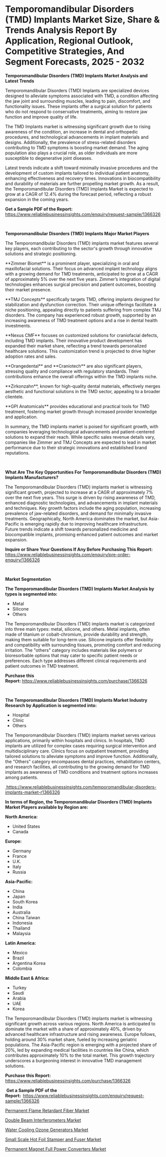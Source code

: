 <p><h1>Temporomandibular Disorders (TMD) Implants Market Size, Share & Trends Analysis Report By Application, Regional Outlook, Competitive Strategies, And Segment Forecasts, 2025 - 2032</h1></p><p><strong>Temporomandibular Disorders (TMD) Implants Market Analysis and Latest Trends</strong></p>
<p><p>Temporomandibular Disorders (TMD) Implants are specialized devices designed to alleviate symptoms associated with TMD, a condition affecting the jaw joint and surrounding muscles, leading to pain, discomfort, and functionality issues. These implants offer a surgical solution for patients who do not respond to conservative treatments, aiming to restore jaw function and improve quality of life. </p><p>The TMD Implants market is witnessing significant growth due to rising awareness of the condition, an increase in dental and orthopedic procedures, and technological advancements in implant materials and designs. Additionally, the prevalence of stress-related disorders contributing to TMD symptoms is boosting market demand. The aging population also plays a crucial role, as older individuals are more susceptible to degenerative joint diseases.</p><p>Latest trends indicate a shift toward minimally invasive procedures and the development of custom implants tailored to individual patient anatomy, enhancing effectiveness and recovery times. Innovations in biocompatibility and durability of materials are further propelling market growth. As a result, the Temporomandibular Disorders (TMD) Implants Market is expected to grow at a CAGR of 12.4% during the forecast period, reflecting a robust expansion in the coming years.</p></p>
<p><strong>Get a Sample PDF of the Report:&nbsp;</strong> <a href="https://www.reliablebusinessinsights.com/enquiry/request-sample/1366326?utm_campaign=1847&utm_medium=2&utm_source=Github&utm_content=ia&utm_term=22032025&utm_id=temporomandibular-disorders-tmd-implants">https://www.reliablebusinessinsights.com/enquiry/request-sample/1366326</a></p>
<p>&nbsp;</p>
<p><strong>Temporomandibular Disorders (TMD) Implants Major Market Players</strong></p>
<p><p>The Temporomandibular Disorders (TMD) implants market features several key players, each contributing to the sector's growth through innovative solutions and strategic positioning.</p><p>**Zimmer Biomet** is a prominent player, specializing in oral and maxillofacial solutions. Their focus on advanced implant technology aligns with a growing demand for TMD treatments, anticipated to grow at a CAGR of approximately 5% over the next five years. Zimmer’s integration of digital technologies enhances surgical precision and patient outcomes, boosting their market presence.</p><p>**TMJ Concepts** specifically targets TMD, offering implants designed for stabilization and dysfunction correction. Their unique offerings facilitate a niche positioning, appealing directly to patients suffering from complex TMJ disorders. The company has experienced robust growth, supported by an increasing awareness of TMD treatment options and a rise in dental health investments.</p><p>**Nexus CMF** focuses on customized solutions for craniofacial defects, including TMD implants. Their innovative product development has expanded their market share, reflecting a trend towards personalized healthcare solutions. This customization trend is projected to drive higher adoption rates and sales.</p><p>**Orangedental** and **Craniotech** are also significant players, stressing quality and compliance with regulatory standards. Their contributions enhance the overall offerings within the TMD implants niche.</p><p>**Zirkonzahn**, known for high-quality dental materials, effectively merges aesthetic and functional solutions in the TMD sector, appealing to a broader clientele.</p><p>**GPI Anatomicals** provides educational and practical tools for TMD treatment, fostering market growth through increased provider knowledge and application.</p><p>In summary, the TMD implants market is poised for significant growth, with companies leveraging technological advancements and patient-centered solutions to expand their reach. While specific sales revenue details vary, companies like Zimmer and TMJ Concepts are expected to lead in market performance due to their strategic innovations and established brand reputations.</p></p>
<p>&nbsp;</p>
<p><strong>What Are The Key Opportunities For Temporomandibular Disorders (TMD) Implants Manufacturers?</strong></p>
<p><p>The Temporomandibular Disorders (TMD) implants market is witnessing significant growth, projected to increase at a CAGR of approximately 7% over the next five years. This surge is driven by rising awareness of TMD, enhanced diagnostic technologies, and advancements in implant materials and techniques. Key growth factors include the aging population, increasing prevalence of jaw-related disorders, and demand for minimally invasive treatments. Geographically, North America dominates the market, but Asia-Pacific is emerging rapidly due to improving healthcare infrastructure. Future trends indicate a shift towards personalized medicine and biocompatible implants, promising enhanced patient outcomes and market expansion.</p></p>
<p><strong>Inquire or Share Your Questions If Any Before Purchasing This Report:</strong> <a href="https://www.reliablebusinessinsights.com/enquiry/pre-order-enquiry/1366326?utm_campaign=1847&utm_medium=2&utm_source=Github&utm_content=ia&utm_term=22032025&utm_id=temporomandibular-disorders-tmd-implants">https://www.reliablebusinessinsights.com/enquiry/pre-order-enquiry/1366326</a></p>
<p>&nbsp;</p>
<p><strong>Market Segmentation</strong></p>
<p><strong>The Temporomandibular Disorders (TMD) Implants Market Analysis by types is segmented into:</strong></p>
<p><ul><li>Metal</li><li>Silicone</li><li>Others</li></ul></p>
<p><p>The Temporomandibular Disorders (TMD) implants market is categorized into three main types: metal, silicone, and others. Metal implants, often made of titanium or cobalt-chromium, provide durability and strength, making them suitable for long-term use. Silicone implants offer flexibility and compatibility with surrounding tissues, promoting comfort and reducing irritation. The "others" category includes materials like polymers or bioresorbable options that may cater to specific patient needs or preferences. Each type addresses different clinical requirements and patient outcomes in TMD treatment.</p></p>
<p><strong>Purchase this Report:&nbsp;</strong><a href="https://www.reliablebusinessinsights.com/purchase/1366326?utm_campaign=1847&utm_medium=2&utm_source=Github&utm_content=ia&utm_term=22032025&utm_id=temporomandibular-disorders-tmd-implants">https://www.reliablebusinessinsights.com/purchase/1366326</a></p>
<p>&nbsp;</p>
<p><strong>The Temporomandibular Disorders (TMD) Implants Market Industry Research by Application is segmented into:</strong></p>
<p><ul><li>Hospital</li><li>Clinic</li><li>Others</li></ul></p>
<p><p>The Temporomandibular Disorders (TMD) implants market serves various applications, primarily within hospitals and clinics. In hospitals, TMD implants are utilized for complex cases requiring surgical intervention and multidisciplinary care. Clinics focus on outpatient treatment, providing tailored solutions to alleviate symptoms and improve function. Additionally, the "Others" category encompasses dental practices, rehabilitation centers, and research facilities, all contributing to the growing demand for TMD implants as awareness of TMD conditions and treatment options increases among patients.</p></p>
<p><a href="https://www.reliablebusinessinsights.com/temporomandibular-disorders-implants-market-r1366326?utm_campaign=1847&utm_medium=2&utm_source=Github&utm_content=ia&utm_term=22032025&utm_id=temporomandibular-disorders-tmd-implants">&nbsp;https://www.reliablebusinessinsights.com/temporomandibular-disorders-implants-market-r1366326</a></p>
<p><strong>In terms of Region, the Temporomandibular Disorders (TMD) Implants Market Players available by Region are:</strong></p>
<p>
    <p> <strong> North America: </strong>
        <ul>
            <li>United States</li>
            <li>Canada</li>
        </ul>
        </p> 
    <p> <strong> Europe: </strong>
        <ul>
            <li>Germany</li>
            <li>France</li>
            <li>U.K.</li>
            <li>Italy</li>
            <li>Russia</li>
        </ul>
        </p> 
    <p> <strong> Asia-Pacific: </strong>
        <ul>
            <li>China</li>
            <li>Japan</li>
            <li>South Korea</li>
            <li>India</li>
            <li>Australia</li>
            <li>China Taiwan</li>
            <li>Indonesia</li>
            <li>Thailand</li>
            <li>Malaysia</li>
        </ul>
        </p> 
    <p> <strong> Latin America: </strong>
        <ul>
            <li>Mexico</li>
            <li>Brazil</li>
            <li>Argentina Korea</li>
            <li>Colombia</li>
        </ul>
        </p> 
    <p> <strong> Middle East & Africa: </strong>
        <ul>
            <li>Turkey</li>
            <li>Saudi</li>
            <li>Arabia</li>
            <li>UAE</li>
            <li>Korea</li>
        </ul>
    </p>
    </p>
<p><p>The Temporomandibular Disorders (TMD) implants market is witnessing significant growth across various regions. North America is anticipated to dominate the market with a share of approximately 40%, driven by advanced healthcare infrastructure and rising awareness. Europe follows, holding around 30% market share, fueled by increasing geriatric populations. The Asia-Pacific region is emerging with a projected share of 20%, led by expanding medical facilities in countries like China, which contributes approximately 10% to the total market. This growth trajectory underscores a burgeoning interest in innovative TMD management solutions.</p></p>
<p><strong>Purchase this Report: </strong><a href="https://www.reliablebusinessinsights.com/purchase/1366326?utm_campaign=1847&utm_medium=2&utm_source=Github&utm_content=ia&utm_term=22032025&utm_id=temporomandibular-disorders-tmd-implants">https://www.reliablebusinessinsights.com/purchase/1366326</a></p>
<p>&nbsp;<strong>Get a Sample PDF of the Report:&nbsp;&nbsp;</strong><a href="https://www.reliablebusinessinsights.com/enquiry/request-sample/1366326?utm_campaign=1847&utm_medium=2&utm_source=Github&utm_content=ia&utm_term=22032025&utm_id=temporomandibular-disorders-tmd-implants">https://www.reliablebusinessinsights.com/enquiry/request-sample/1366326</a></p>
<p><strong></strong></p>
<p><p><a href="https://github.com/olesjaquah/Market-Research-Report-List-1/blob/main/permanent-flame-retardant-fiber-market.md?utm_campaign=1847&utm_medium=2&utm_source=Github&utm_content=ia&utm_term=22032025&utm_id=temporomandibular-disorders-tmd-implants">Permanent Flame Retardant Fiber Market</a></p><p><a href="https://github.com/seppelharjap/Market-Research-Report-List-1/blob/main/double-beam-interferometers-market.md?utm_campaign=1847&utm_medium=2&utm_source=Github&utm_content=ia&utm_term=22032025&utm_id=temporomandibular-disorders-tmd-implants">Double Beam Interferometers Market</a></p><p><a href="https://github.com/edriceakeime/Market-Research-Report-List-1/blob/main/water-cooling-ozone-generators-market.md?utm_campaign=1847&utm_medium=2&utm_source=Github&utm_content=ia&utm_term=22032025&utm_id=temporomandibular-disorders-tmd-implants">Water Cooling Ozone Generators Market</a></p><p><a href="https://github.com/fungkychiman/Market-Research-Report-List-1/blob/main/small-scale-hot-foil-stamper-and-fuser-market.md?utm_campaign=1847&utm_medium=2&utm_source=Github&utm_content=ia&utm_term=22032025&utm_id=temporomandibular-disorders-tmd-implants">Small Scale Hot Foil Stamper and Fuser Market</a></p><p><a href="https://github.com/kitsossadien/Market-Research-Report-List-1/blob/main/permanent-magnet-full-power-converters-market.md?utm_campaign=1847&utm_medium=2&utm_source=Github&utm_content=ia&utm_term=22032025&utm_id=temporomandibular-disorders-tmd-implants">Permanent Magnet Full Power Converters Market</a></p></p>